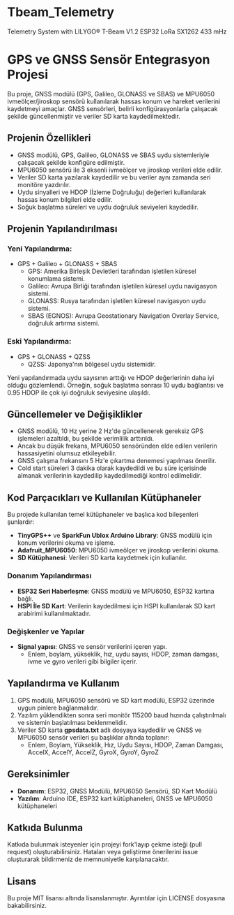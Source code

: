 # Tbeam_Telemetry
Telemetry System with LILYGO® T-Beam V1.2 ESP32 LoRa SX1262 433 mHz

# GPS ve GNSS Sensör Entegrasyon Projesi

Bu proje, GNSS modülü (GPS, Galileo, GLONASS ve SBAS) ve MPU6050 ivmeölçer/jiroskop sensörü kullanılarak hassas konum ve hareket verilerini kaydetmeyi amaçlar. GNSS sensörleri, belirli konfigürasyonlarla çalışacak şekilde güncellenmiştir ve veriler SD karta kaydedilmektedir.

## Projenin Özellikleri
- GNSS modülü, GPS, Galileo, GLONASS ve SBAS uydu sistemleriyle çalışacak şekilde konfigüre edilmiştir.
- MPU6050 sensörü ile 3 eksenli ivmeölçer ve jiroskop verileri elde edilir.
- Veriler SD karta yazılarak kaydedilir ve bu veriler aynı zamanda seri monitöre yazdırılır.
- Uydu sinyalleri ve HDOP (İzleme Doğruluğu) değerleri kullanılarak hassas konum bilgileri elde edilir.
- Soğuk başlatma süreleri ve uydu doğruluk seviyeleri kaydedilir.

## Projenin Yapılandırılması

### Yeni Yapılandırma:
- GPS + Galileo + GLONASS + SBAS
  - GPS: Amerika Birleşik Devletleri tarafından işletilen küresel konumlama sistemi.
  - Galileo: Avrupa Birliği tarafından işletilen küresel uydu navigasyon sistemi.
  - GLONASS: Rusya tarafından işletilen küresel navigasyon uydu sistemi.
  - SBAS (EGNOS): Avrupa Geostationary Navigation Overlay Service, doğruluk artırma sistemi.

### Eski Yapılandırma:
- GPS + GLONASS + QZSS
  - QZSS: Japonya'nın bölgesel uydu sistemidir.

Yeni yapılandırmada uydu sayısının arttığı ve HDOP değerlerinin daha iyi olduğu gözlemlendi. Örneğin, soğuk başlatma sonrası 10 uydu bağlantısı ve 0.95 HDOP ile çok iyi doğruluk seviyesine ulaşıldı.

## Güncellemeler ve Değişiklikler
- GNSS modülü, 10 Hz yerine 2 Hz'de güncellenerek gereksiz GPS işlemeleri azaltıldı, bu şekilde verimlilik arttırıldı.
- Ancak bu düşük frekans, MPU6050 sensöründen elde edilen verilerin hassasiyetini olumsuz etkileyebilir.
- GNSS çalışma frekansını 5 Hz'e çıkartma denemesi yapılması önerilir.
- Cold start süreleri 3 dakika olarak kaydedildi ve bu süre içerisinde almanak verilerinin kaydedilip kaydedilmediği kontrol edilmelidir.

## Kod Parçacıkları ve Kullanılan Kütüphaneler
Bu projede kullanılan temel kütüphaneler ve başlıca kod bileşenleri şunlardır:
- **TinyGPS++** ve **SparkFun Ublox Arduino Library**: GNSS modülü için konum verilerini okuma ve işleme.
- **Adafruit_MPU6050**: MPU6050 ivmeölçer ve jiroskop verilerini okuma.
- **SD Kütüphanesi**: Verileri SD karta kaydetmek için kullanılır.

### Donanım Yapılandırması
- **ESP32 Seri Haberleşme**: GNSS modülü ve MPU6050, ESP32 kartına bağlı.
- **HSPI İle SD Kart**: Verilerin kaydedilmesi için HSPI kullanılarak SD kart arabirimi kullanılmaktadır.

### Değişkenler ve Yapılar
- **Signal yapısı**: GNSS ve sensör verilerini içeren yapı.
  - Enlem, boylam, yükseklik, hız, uydu sayısı, HDOP, zaman damgası, ivme ve gyro verileri gibi bilgiler içerir.

## Yapılandırma ve Kullanım
1. GPS modülü, MPU6050 sensörü ve SD kart modülü, ESP32 üzerinde uygun pinlere bağlanmalıdır.
2. Yazılım yüklendikten sonra seri monitör 115200 baud hızında çalıştırılmalı ve sistemin başlatılması beklenmelidir.
3. Veriler SD karta **gpsdata.txt** adlı dosyaya kaydedilir ve GNSS ve MPU6050 sensör verileri şu başlıklar altında toplanır:
   - Enlem, Boylam, Yükseklik, Hız, Uydu Sayısı, HDOP, Zaman Damgası, AccelX, AccelY, AccelZ, GyroX, GyroY, GyroZ

## Gereksinimler
- **Donanım**: ESP32, GNSS Modülü, MPU6050 Sensörü, SD Kart Modülü
- **Yazılım**: Arduino IDE, ESP32 kart kütüphaneleri, GNSS ve MPU6050 kütüphaneleri

## Katkıda Bulunma
Katkıda bulunmak isteyenler için projeyi fork'layıp çekme isteği (pull request) oluşturabilirsiniz. Hataları veya geliştirme önerilerini issue oluşturarak bildirmeniz de memnuniyetle karşılanacaktır.

## Lisans
Bu proje MIT lisansı altında lisanslanmıştır. Ayrıntılar için LICENSE dosyasına bakabilirsiniz.


